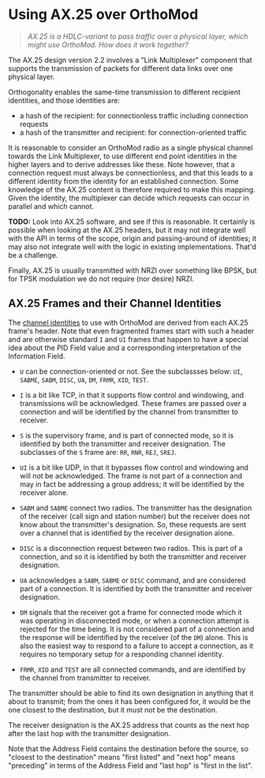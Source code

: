 # Using AX.25 over OrthoMod

> *AX.25 is a HDLC-variant to pass traffic over a physical
> layer, which might use OrthoMod.  How does it work together?*

The AX.25 design version 2.2 involves a "Link Multiplexer" component
that supports the transmission of packets for different data links
over one physical layer.

Orthogonality enables the same-time transmission to different
recipient identities, and those identities are:

  * a hash of the recipient: for connectionless traffic including connection requests
  * a hash of the transmitter and recipient: for connection-oriented traffic

It is reasonable to consider an OrthoMod radio as a single
physical channel towards the Link Multiplexer, to use different
end point identities in the higher layers and to derive addresses
like these.  Note however, that a connection request must always
be connectionless, and that this leads to a different identity
from the identity for an established connection.  Some knowledge
of the AX.25 content is therefore required to make this mapping.
Given the identity, the multiplexer can decide which requests can
occur in parallel and which cannot.

**TODO:** Look into AX.25 software, and see if this is reasonable.
It certainly is possible when looking at the AX.25 headers, but
it may not integrate well with the API in terms of the scope, origin
and passing-around of identities; it may also not integrate well
with the logic in existing implementations.  That'd be a challenge.

Finally, AX.25 is usually transmitted with NRZI over something like
BPSK, but for TPSK modulation we do not require (nor desire) NRZI.


## AX.25 Frames and their Channel Identities

The
[channel identities](ChannelIdentity.md)
to use with OrthoMod are derived from each
AX.25 frame's header.  Note that even fragmented frames start with
such a header and are otherwise standard `I` and `UI` frames that
happen to have a special idea about the PID Field value and a
corresponding interpretation of the Information Field.

  * `U` can be connection-oriented or not.  See the subclassses
    below: `UI`, `SABME`, `SABM`, `DISC`, `UA`, `DM`, `FRMR`,
    `XID`, `TEST`.

  * `I` is a bit like TCP, in that it supports flow control and
    windowing, and transmissions will be acknowledged.  These frames
    are passed over a connection and will be identified by the
    channel from transmitter to receiver.

  * `S` is the supervisory frame, and is part of connected mode, so
    it is identified by both the transmitter and receiver designation.
    The subclasses of the `S` frame are: `RR`, `RNR`, `REJ`, `SREJ`.

  * `UI` is a bit like UDP, in that it bypasses flow control and
    windowing and will not be acknowledged.  The frame is not part
    of a connection and may in fact be addressing a group address;
    it will be identified by the receiver alone.

  * `SABM` and `SABME` connect two radios.  The transmitter has
    the designation of the receiver (call sign and station
    number) but the receiver does not know about the transmitter's
    designation.  So, these requests are sent over a channel that
    is identified by the receiver designation alone.

  * `DISC` is a disconnection request between two radios.
    This is part of a connection, and so it is identified by both
    the transmitter and receiver designation.

  * `UA` acknowledges a `SABM`, `SABME` or `DISC` command, and are
    considered part of a connection.  It is identified by both the
    transmitter and receiver designation.

  * `DM` signals that the receiver got a frame for connected mode
    which it was operating in disconnected mode, or when a connection
    attempt is rejected for the time being.  It is not considered
    part of a connection and the response will be identified by
    the receiver (of the `DM`) alone.  This is also the easiest way
    to respond to a failure to accept a connection, as it requires
    no temporary setup for a responding channel identity.

  * `FRMR`, `XID` and `TEST`
    are all connected commands, and are identified by the channel
    from transmitter to receiver.

The transmitter should be able to find its own designation in
anything that it about to transmit; from the ones it has been
configured for, it would be the one closest to the destination,
but it must not be the destination.

The receiver designation is the AX.25 address that counts as the
next hop after the last hop with the transmitter designation.

Note that the Address Field contains the destination before the
source, so "closest to the destination" means "first listed" and
"next hop" means "preceding" in terms of the Address Field and
"last hop" is "first in the list".

